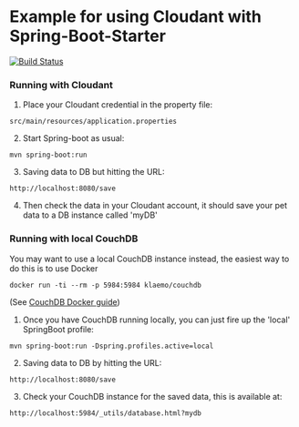 # Example for using Cloudant with Spring-Boot-Starter
[![Build Status](https://travis-ci.org/icha024/cloudant-spring-boot-starter-example.svg?branch=master)](https://travis-ci.org/icha024/cloudant-spring-boot-starter-example)

### Running with Cloudant
1. Place your Cloudant credential in the property file:
  ```
  src/main/resources/application.properties
  ```
2. Start Spring-boot as usual: 
  ```
  mvn spring-boot:run
  ```
3. Saving data to DB but hitting the URL:
  ```
  http://localhost:8080/save
  ```
4. Then check the data in your Cloudant account, it should save your pet data to a DB instance called 'myDB'

### Running with local CouchDB
You may want to use a local CouchDB instance instead, the easiest way to do this is to use Docker
```
docker run -ti --rm -p 5984:5984 klaemo/couchdb
```
(See [CouchDB Docker guide](https://hub.docker.com/r/klaemo/couchdb/))

1. Once you have CouchDB running locally, you can just fire up the 'local' SpringBoot profile:
  ```
  mvn spring-boot:run -Dspring.profiles.active=local
  ```
2. Saving data to DB by hitting the URL:
  ```
  http://localhost:8080/save
  ```
3. Check your CouchDB instance for the saved data, this is available at:
  ```
  http://localhost:5984/_utils/database.html?mydb
  ```
